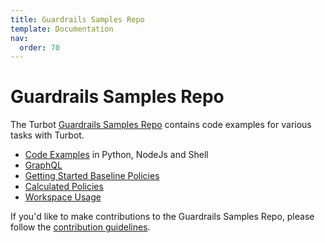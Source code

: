 ```yaml
---
title: Guardrails Samples Repo
template: Documentation
nav:
  order: 70
---
```


# Guardrails Samples Repo
The Turbot [Guardrails Samples Repo](https://github.com/turbot/guardrails-samples/) contains code examples for various tasks with Turbot.

- [Code Examples](https://github.com/turbot/guardrails-samples/tree/main/api_examples) in Python, NodeJs and Shell
- [GraphQL](https://github.com/turbot/guardrails-samples/tree/main/queries)
- [Getting Started Baseline Policies](https://github.com/turbot/guardrails-samples/tree/master/baselines/getting_started)
- [Calculated Policies](https://github.com/turbot/guardrails-samples/tree/master/calculated_policies)
- [Workspace Usage](https://github.com/turbot/guardrails-samples/tree/main/guardrails_utilities/workspace_usage)

If you'd like to make contributions to the Guardrails Samples Repo, please follow the [contribution guidelines](https://github.com/turbot/guardrails-samples/wiki#contribution-guide).
